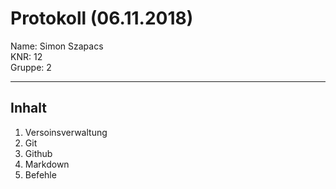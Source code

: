 # Protokoll (06.11.2018)  

Name: Simon Szapacs  
KNR: 12  
Gruppe: 2  

---
  
  ## Inhalt  
  
  1. Versoinsverwaltung   
  1. Git
  1. Github
  1. Markdown 
  1. Befehle


